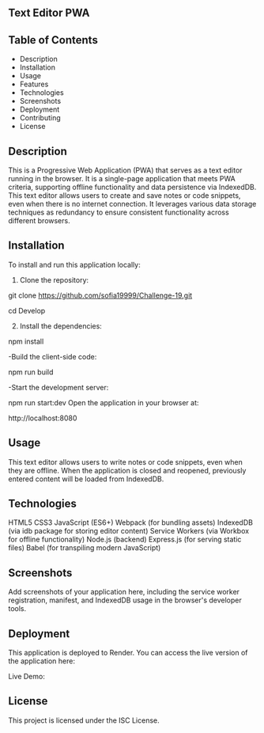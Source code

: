 ## Text Editor PWA


## Table of Contents
* Description
* Installation
* Usage
* Features
* Technologies
* Screenshots
* Deployment
* Contributing
* License



## Description

This is a Progressive Web Application (PWA) that serves as a text editor running in the browser. It is a single-page application that meets PWA criteria, supporting offline functionality and data persistence via IndexedDB. This text editor allows users to create and save notes or code snippets, even when there is no internet connection. It leverages various data storage techniques as redundancy to ensure consistent functionality across different browsers.



## Installation
To install and run this application locally:

1. Clone the repository:

git clone https://github.com/sofia19999/Challenge-19.git

cd Develop


2. Install the dependencies:

npm install

-Build the client-side code:


npm run build

-Start the development server:

npm run start:dev
Open the application in your browser at:


http://localhost:8080

## Usage
This text editor allows users to write notes or code snippets, even when they are offline. When the application is closed and reopened, previously entered content will be loaded from IndexedDB.


## Technologies
HTML5
CSS3
JavaScript (ES6+)
Webpack (for bundling assets)
IndexedDB (via idb package for storing editor content)
Service Workers (via Workbox for offline functionality)
Node.js (backend)
Express.js (for serving static files)
Babel (for transpiling modern JavaScript)


## Screenshots
Add screenshots of your application here, including the service worker registration, manifest, and IndexedDB usage in the browser's developer tools.

## Deployment
This application is deployed to Render. You can access the live version of the application here:

Live Demo: 




## License
This project is licensed under the ISC License.
